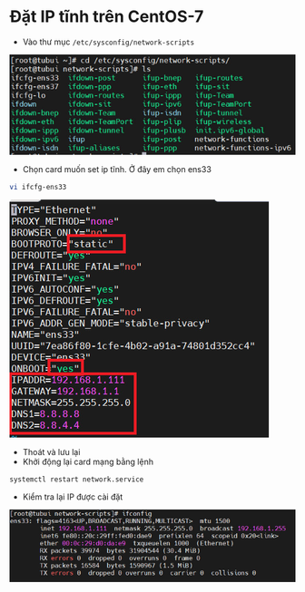 # Đặt IP tĩnh trên CentOS-7
- Vào thư mục `/etc/sysconfig/network-scripts`

![](./images/listcard.png)

- Chọn card muốn set ip tĩnh. Ở đây em chọn ens33
```sh
vi ifcfg-ens33
```

![](./images/ens33.png)

- Thoát và lưu lại
- Khởi động lại card mạng bằng lệnh 
```sh
systemctl restart network.service
```
- Kiểm tra lại IP được cài đặt

![](./images/ktraip.png)